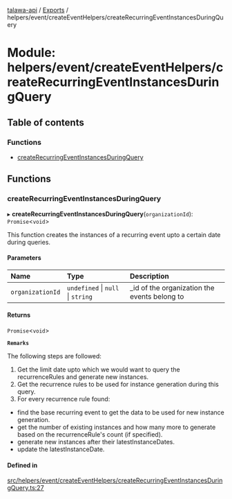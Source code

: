 [talawa-api](../README.md) / [Exports](../modules.md) / helpers/event/createEventHelpers/createRecurringEventInstancesDuringQuery

# Module: helpers/event/createEventHelpers/createRecurringEventInstancesDuringQuery

## Table of contents

### Functions

- [createRecurringEventInstancesDuringQuery](helpers_event_createEventHelpers_createRecurringEventInstancesDuringQuery.md#createrecurringeventinstancesduringquery)

## Functions

### createRecurringEventInstancesDuringQuery

▸ **createRecurringEventInstancesDuringQuery**(`organizationId`): `Promise`\<`void`\>

This function creates the instances of a recurring event upto a certain date during queries.

#### Parameters

| Name | Type | Description |
| :------ | :------ | :------ |
| `organizationId` | `undefined` \| ``null`` \| `string` | _id of the organization the events belong to |

#### Returns

`Promise`\<`void`\>

**`Remarks`**

The following steps are followed:
1. Get the limit date upto which we would want to query the recurrenceRules and generate new instances.
2. Get the recurrence rules to be used for instance generation during this query.
3. For every recurrence rule found:
  - find the base recurring event to get the data to be used for new instance generation.
  - get the number of existing instances and how many more to generate based on the recurrenceRule's count (if specified).
  - generate new instances after their latestInstanceDates.
  - update the latestInstanceDate.

#### Defined in

[src/helpers/event/createEventHelpers/createRecurringEventInstancesDuringQuery.ts:27](https://github.com/PalisadoesFoundation/talawa-api/blob/3eeb2af/src/helpers/event/createEventHelpers/createRecurringEventInstancesDuringQuery.ts#L27)
